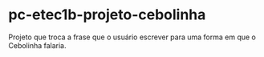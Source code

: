 # pc-etec1b-projeto-cebolinha
Projeto que troca a frase que o usuário escrever para uma forma em que o Cebolinha falaria.
